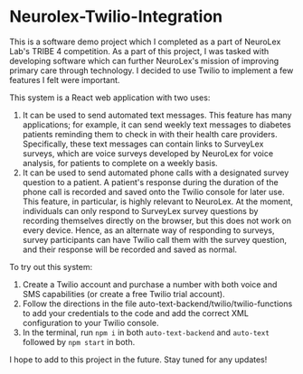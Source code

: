 # Neurolex-Twilio-Integration
This is a software demo project which I completed as a part of NeuroLex Lab's TRIBE 4 competition. As a part of this project, I was tasked with developing software which can further NeuroLex's mission of improving primary care through technology. I decided to use Twilio to implement a few features I felt were important.

This system is a React web application with two uses:
1. It can be used to send automated text messages. This feature has many applications; for example, it can send weekly text messages to diabetes patients reminding them to check in with their health care providers. Specifically, these text messages can contain links to SurveyLex surveys, which are voice surveys developed by NeuroLex for voice analysis, for patients to complete on a weekly basis.
2. It can be used to send automated phone calls with a designated survey question to a patient. A patient's response during the duration of the phone call is recorded and saved onto the Twilio console for later use. This feature, in particular, is highly relevant to NeuroLex. At the moment, individuals can only respond to SurveyLex survey questions by recording themselves directly on the browser, but this does not work on every device. Hence, as an alternate way of responding to surveys, survey participants can have Twilio call them with the survey question, and their response will be recorded and saved as normal.

To try out this system:
1. Create a Twilio account and purchase a number with both voice and SMS capabilities (or create a free Twilio trial account).
2. Follow the directions in the file auto-text-backend/twilio/twilio-functions to add your credentials to the code and add the correct XML configuration to your Twilio console.
3. In the terminal, run `npm i` in both `auto-text-backend` and `auto-text` followed by `npm start` in both.

I hope to add to this project in the future. Stay tuned for any updates!

